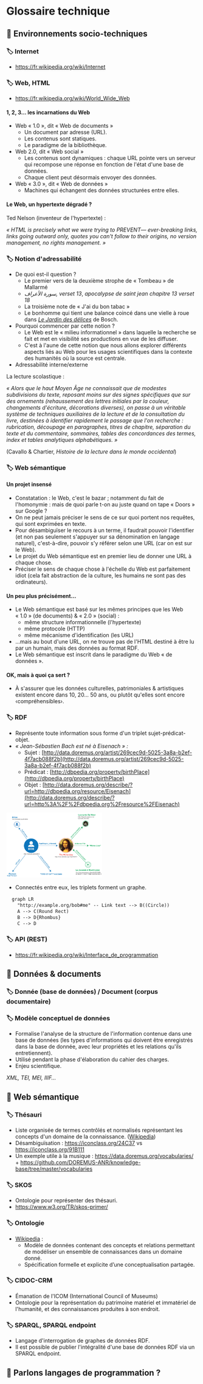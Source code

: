 # Glossaire technique

## 📕 Environnements socio-techniques

### 🏷️ Internet

- https://fr.wikipedia.org/wiki/Internet

### 🏷️ Web, HTML

- https://fr.wikipedia.org/wiki/World_Wide_Web

#### 1, 2, 3… les incarnations du Web

- Web « 1.0 », dit « Web de documents »
  - Un document par adresse (URL).
  - Les contenus sont statiques.
  - Le paradigme de la bibliothèque.
- Web 2.0, dit « Web social »
  - Les contenus sont dynamiques : chaque URL pointe vers un serveur qui recompose une réponse en fonction de l'état d'une base de données.
  - Chaque client peut désormais envoyer des données.
- Web « 3.0 », dit « Web de données »
  - Machines qui échangent des données structurées entre elles.

#### Le Web, un hypertexte dégradé ?

Ted Nelson (inventeur de l'hypertexte) :

*« HTML is precisely what we were trying to PREVENT— ever-breaking links, links going outward only, quotes you can't follow to their origins, no version management, no rights management. »*

### 🏷️ Notion d'adressabilité

- De quoi est-il question ?
  - Le premier vers de la deuxième strophe de « Tombeau » de Mallarmé
  - *سورة الأعراف, verset 13*, *apocalypse de saint jean chapitre 13 verset 18*
  - La troisième note de « J'ai du bon tabac »
  - Le bonhomme qui tient une balance coincé dans une vielle à roue dans [*Le Jardin des délices*](https://fr.wikipedia.org/wiki/Le_Jardin_des_d%C3%A9lices#/media/Fichier:The_Garden_of_earthly_delights.jpg) de Bosch.
- Pourquoi commencer par cette notion ?
  - Le Web est le « milieu informationnel » dans laquelle la recherche se fait et met en visibilité ses productions en vue de les diffuser.
  - C'est à l'aune de cette notion que nous allons explorer différents aspects liés au Web pour les usages scientifiques dans la contexte des humanités où la source est centrale.
- Adressabilité interne/externe

La lecture scolastique :

*« Alors que le haut Moyen Âge ne connaissait que de modestes subdivisions du texte, reposant moins sur des signes spécifiques que sur des ornements (rehaussement des lettres initiales par la couleur, changements d'écriture, décorations diverses), on passe à un véritable système de techniques auxiliaires de la lecture et de la consultation du livre, destinées à identifier rapidement le passage que l'on recherche : rubrication, découpage en paragraphes, titres de chapitre, séparation du texte et du commentaire, sommaires, tables des concordances des termes, index et tables analytiques alphabétiques. »*

(Cavallo & Chartier, *Histoire de la lecture dans le monde occidental*)

### 🏷️ Web sémantique

#### Un projet insensé

- Constatation : le Web, c'est le bazar ; notamment du fait de l'homonymie : mais de quoi parle t-on au juste quand on tape « Doors » sur Google ?
- On ne peut jamais préciser le sens de ce sur quoi portent nos requêtes, qui sont exprimées en texte.
- Pour désambiguïser le recours à un terme, il faudrait pouvoir l'identifier (et non pas seulement s'appuyer sur sa dénomination en langage naturel), c'est-à-dire, pouvoir s'y référer selon une URL (car on est sur le Web).
- Le projet du Web sémantique est en premier lieu de donner une URL à chaque chose.
- Préciser le sens de chaque chose à l'échelle du Web est parfaitement idiot (cela fait abstraction de la culture, les humains ne sont pas des ordinateurs).

#### Un peu plus précisément…

- Le Web sémantique est basé sur les mêmes principes que les Web « 1.0 » (de documents) & « 2.0 » (social) :
  - même structure informationnelle (l'hypertexte)
  - même protocole (HTTP)
  - même mécanisme d'identification (les URL)
- …mais au bout d'une URL, on ne trouve pas de l'HTML destiné à être lu par un humain, mais des données au format RDF.
- Le Web sémantique est inscrit dans le paradigme du Web « de données ».

#### OK, mais à quoi ça sert ?

- À s'assurer que les données culturelles, patrimoniales & artistiques existent encore dans 10, 20… 50 ans, ou plutôt qu'elles sont encore ‹compréhensibles›.

### 🏷️ RDF

- Représente toute information sous forme d'un triplet sujet-prédicat-objet.
- *« Jean-Sébastien Bach est né à Eisenach » :*
  - Sujet : [http://data.doremus.org/artist/269cec9d-5025-3a8a-b2ef-4f7acb088f2b](http://data.doremus.org/artist/269cec9d-5025-3a8a-b2ef-4f7acb088f2b)
  - Prédicat : [http://dbpedia.org/property/birthPlace](http://dbpedia.org/property/birthPlace)
  - Objet : [http://data.doremus.org/describe/?url=http://dbpedia.org/resource/Eisenach](http://data.doremus.org/describe/?url=http%3A%2F%2Fdbpedia.org%2Fresource%2FEisenach)

<img src="example-graph-iris.jpg" style="width: 50%;"/>

- Connectés entre eux, les triplets forment un graphe.

```mermaid
  graph LR
    "http://example.org/bob#me" -- Link text --> B((Circle))
    A --> C(Round Rect)
    B --> D{Rhombus}
    C --> D
```

### 🏷️ API (REST)

- https://fr.wikipedia.org/wiki/Interface_de_programmation

## 📕 Données & documents

### 🏷️ Donnée (base de données) / Document (corpus documentaire)

### 🏷️ Modèle conceptuel de données

- Formalise l'analyse de la structure de l'information contenue dans une base de données (les types d'informations qui doivent être enregistrés dans la base de donnée, avec leur propriétés et les relations qu'ils entretiennent).
- Utilisé pendant la phase d'élaboration du cahier des charges.
- Enjeu scientifique.

*XML, TEI, MEI, IIIF…*

<!--
### 🏷️ XML

### 🏷️ TEI

### 🏷️ MEI

- https://music-encoding.org/
- https://music-encoding.org/guidelines/v4/content/
- https://mei-friend.mdw.ac.at/
- https://editor.verovio.org/

### 🏷️ IIIF

- https://iiif.biblissima.fr/
- Adressabilité d'une zone au sein d'une image via une URL : [https://gallica.bnf.fr/iiif/ark:/12148/btv1b8446958b/f39/423,1322,1365,1135/,800/0/native.jpg](https://gallica.bnf.fr/iiif/ark:/12148/btv1b8446958b/f39/423,1322,1365,1135/,800/0/native.jpg)
- Retour au contexte : [https://gallica.bnf.fr/iiif/ark:/12148/btv1b8446958b/f39/full/max/0/native.jpg](https://gallica.bnf.fr/iiif/ark:/12148/btv1b8446958b/f39/full/max/0/native.jpg)
- Image entière, hauteur de 800 pixels, sans rotation, format JPG : [http://gallica.bnf.fr/iiif/ark:/12148/btv1b8451103b/f9/full/,800/0/native.jpg](http://gallica.bnf.fr/iiif/ark:/12148/btv1b8451103b/f9/full/,800/0/native.jpg)
- Une cantate redressée : [https://gallica.bnf.fr/iiif/ark:/12148/btv1b9010251k/f9/full/max/358/default.jpg]
- Région d'image, à 90% de sa taille, rotation de 325°, niveau de gris, format PNG : [http://gallica.bnf.fr/iiif/ark:/12148/btv1b8451103b/full/max/0/gray.png](http://gallica.bnf.fr/iiif/ark:/12148/btv1b8451103b/f9/1200,1300,620,580/pct:90/325/gray.png)
- Tester l'API Image : [https://tomcrane.github.io/the-long-iiif/image-api.html](https://tomcrane.github.io/the-long-iiif/image-api.html)
- Requête d'informations sur l'image : [http://www.e-codices.unifr.ch/loris/sbb/sbb-C0005-2/sbb-C0005-2_0000_002r.jp2/info.json](http://www.e-codices.unifr.ch/loris/sbb/sbb-C0005-2/sbb-C0005-2_0000_002r.jp2/info.json)

-->

## 📕 Web sémantique

### 🏷️ Thésauri

- Liste organisée de termes contrôlés et normalisés représentant les concepts d'un domaine de la connaissance. ([Wikipedia](https://fr.wikipedia.org/wiki/Th%C3%A9saurus_documentaire))
- Désambiguïsation : https://iconclass.org/24C37 vs https://iconclass.org/91B111
- Un exemple utile à la musique : https://data.doremus.org/vocabularies/ + https://github.com/DOREMUS-ANR/knowledge-base/tree/master/vocabularies

### 🏷️ SKOS

- Ontologie pour représenter des thésauri.
- https://www.w3.org/TR/skos-primer/

### 🏷️ Ontologie

- [Wikipedia](https://fr.wikipedia.org/wiki/Ontologie_(informatique)) :
  - Modèle de données contenant des concepts et relations permettant de modéliser un ensemble de connaissances dans un domaine donné.
  - Spécification formelle et explicite d’une conceptualisation partagée.

### 🏷️ CIDOC-CRM

- Émanation de l'ICOM (International Council of Museums)
- Ontologie pour la représentation du patrimoine matériel et immatériel de l'humanité, et des connaissances produites à son endroit.

### 🏷️ SPARQL, SPARQL endpoint

- Langage d'interrogation de graphes de données RDF.
- Il est possible de publier l'intégralité d'une base de données RDF via un SPARQL endpoint.

## 📕 Parlons langages de programmation ?